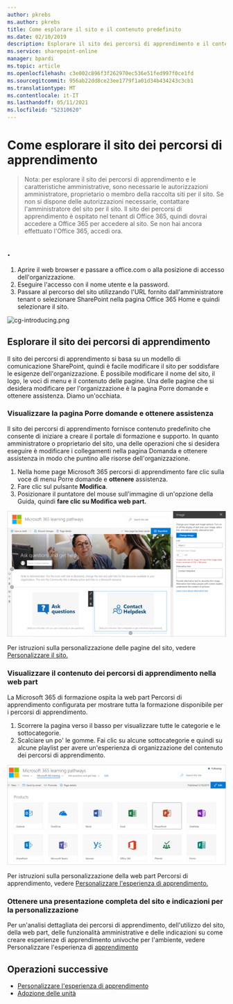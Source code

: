 ```yaml
---
author: pkrebs
ms.author: pkrebs
title: Come esplorare il sito e il contenuto predefinito
ms.date: 02/10/2019
description: Esplorare il sito dei percorsi di apprendimento e il contenuto predefinito
ms.service: sharepoint-online
manager: bpardi
ms.topic: article
ms.openlocfilehash: c3e002c896f3f262970ec536e51fed997f0ce1fd
ms.sourcegitcommit: 956ab22dd8ce23ee1779f1a01d34b434243c3cb1
ms.translationtype: MT
ms.contentlocale: it-IT
ms.lasthandoff: 05/11/2021
ms.locfileid: "52310620"
---
```

# <a name="how-to-explore-the-learning-pathways-site"></a>Come esplorare il sito dei percorsi di apprendimento

> Nota: per esplorare il sito dei percorsi di apprendimento e le caratteristiche amministrative, sono necessarie le autorizzazioni amministratore, proprietario o membro della raccolta siti per il sito. Se non si dispone delle autorizzazioni necessarie, contattare l'amministratore del sito per il sito. Il sito dei percorsi di apprendimento è ospitato nel tenant di Office 365, quindi dovrai accedere a Office 365 per accedere al sito. Se non hai ancora effettuato l'Office 365, accedi ora. 

## <a name="sign-in-to-office-365"></a>. 

1.  Aprire il web browser e passare a office.com o alla posizione di accesso dell'organizzazione. 
2.  Eseguire l'accesso con il nome utente e la password.
3.  Passare al percorso del sito utilizzando l'URL fornito dall'amministratore tenant o selezionare SharePoint nella pagina Office 365 Home e quindi selezionare il sito. 

![cg-introducing.png](media/cg-introducing.png)

## <a name="explore-the-learning-pathways-site"></a>Esplorare il sito dei percorsi di apprendimento

Il sito dei percorsi di apprendimento si basa su un modello di comunicazione SharePoint, quindi è facile modificare il sito per soddisfare le esigenze dell'organizzazione. È possibile modificare il nome del sito, il logo, le voci di menu e il contenuto delle pagine. Una delle pagine che si desidera modificare per l'organizzazione è la pagina Porre domande e ottenere assistenza. Diamo un'occhiata.

### <a name="view-the-ask-questions-and-get-help-page"></a>Visualizzare la pagina Porre domande e ottenere assistenza

Il sito dei percorsi di apprendimento fornisce contenuto predefinito che consente di iniziare a creare il portale di formazione e supporto. In quanto amministratore o proprietario del sito, una delle operazioni che si desidera eseguire  è modificare i collegamenti nella pagina Domanda e ottenere assistenza in modo che puntino alle risorse dell'organizzazione. 

1.  Nella home page Microsoft 365 percorsi di apprendimento fare clic sulla voce di menu Porre domande e **ottenere** assistenza.
2.  Fare clic sul pulsante **Modifica**.
3.  Posizionare il puntatore del mouse sull'immagine di un'opzione della Guida, quindi **fare clic su Modifica web part.**

![cg-edithelp.png](media/cg-edithelp.png)

Per istruzioni sulla personalizzazione delle pagine del sito, vedere [Personalizzare il sito.](custom_edithelp.md)

### <a name="view-the-learning-pathways-content-in-the-web-part"></a>Visualizzare il contenuto dei percorsi di apprendimento nella web part
La Microsoft 365 di formazione ospita la web part Percorsi di apprendimento configurata per mostrare tutta la formazione disponibile per i percorsi di apprendimento. 

1. Scorrere la pagina verso il basso per visualizzare tutte le categorie e le sottocategorie.
2. Scalciare un po' le gomme. Fai clic su alcune sottocategorie e quindi su alcune playlist per avere un'esperienza di organizzazione del contenuto dei percorsi di apprendimento. 

![cg-gotoall.png](media/cg-gotoall.png)

Per istruzioni sulla personalizzazione della web part Percorsi di apprendimento, vedere [Personalizzare l'esperienza di apprendimento.](custom_overview.md)

### <a name="get-a-complete-site-tour-and-customization-guidance"></a>Ottenere una presentazione completa del sito e indicazioni per la personalizzazione
Per un'analisi dettagliata dei percorsi di apprendimento, dell'utilizzo del sito, della web part, delle funzionalità amministrative e delle indicazioni su come creare esperienze di apprendimento univoche per l'ambiente, vedere Personalizzare l'esperienza di [apprendimento](custom_overview.md)

## <a name="next-steps"></a>Operazioni successive
- [Personalizzare l'esperienza di apprendimento](custom_overview.md)
- [Adozione delle unità](driveadoption.md) 
